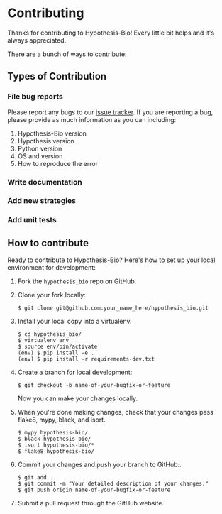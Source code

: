 # Contributing

Thanks for contributing to Hypothesis-Bio!
Every little bit helps and it's always appreciated.

There are a bunch of ways to contribute:

## Types of Contribution

### File bug reports

Please report any bugs to our [issue tracker](https://github.com/Lab41/hypothesis-bio/issues).
If you are reporting a bug, please provide as much information as you can including:

1. Hypothesis-Bio version
2. Hypothesis version
3. Python version
4. OS and version
5. How to reproduce the error

### Write documentation

### Add new strategies

### Add unit tests

## How to contribute

Ready to contribute to Hypothesis-Bio?
Here's how to set up your local environment for development:

1.  Fork the `hypothesis_bio` repo on GitHub.
2.  Clone your fork locally:
    ```shell
    $ git clone git@github.com:your_name_here/hypothesis_bio.git
    ```
3.  Install your local copy into a virtualenv.

    ```shell
    $ cd hypothesis_bio/
    $ virtualenv env
    $ source env/bin/activate
    (env) $ pip install -e .
    (env) $ pip install -r requirements-dev.txt
    ```

4.  Create a branch for local development:

    ```shell
    $ git checkout -b name-of-your-bugfix-or-feature
    ```

    Now you can make your changes locally.

5.  When you're done making changes, check that your changes pass flake8, mypy, black, and isort.

    ```shell
    $ mypy hypothesis-bio/
    $ black hypothesis-bio/
    $ isort hypothesis-bio/*
    $ flake8 hypothesis-bio/
    ```

6.  Commit your changes and push your branch to GitHub::

    ```shell
    $ git add .
    $ git commit -m "Your detailed description of your changes."
    $ git push origin name-of-your-bugfix-or-feature
    ```

7.  Submit a pull request through the GitHub website.
